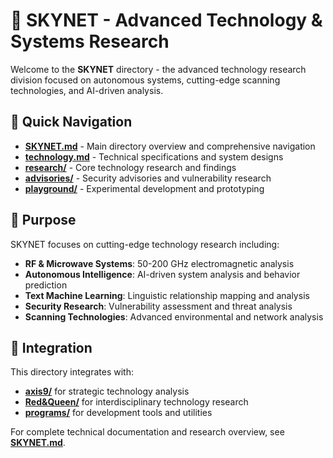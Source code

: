 # 🤖 SKYNET - Advanced Technology & Systems Research

Welcome to the **SKYNET** directory - the advanced technology research division focused on autonomous systems, cutting-edge scanning technologies, and AI-driven analysis.

## 📁 Quick Navigation

- **[SKYNET.md](SKYNET.md)** - Main directory overview and comprehensive navigation
- **[technology.md](technology.md)** - Technical specifications and system designs
- **[research/](research/)** - Core technology research and findings
- **[advisories/](advisories/)** - Security advisories and vulnerability research
- **[playground/](playground/)** - Experimental development and prototyping

## 🎯 Purpose

SKYNET focuses on cutting-edge technology research including:

- **RF & Microwave Systems**: 50-200 GHz electromagnetic analysis
- **Autonomous Intelligence**: AI-driven system analysis and behavior prediction
- **Text Machine Learning**: Linguistic relationship mapping and analysis
- **Security Research**: Vulnerability assessment and threat analysis
- **Scanning Technologies**: Advanced environmental and network analysis

## 🔗 Integration

This directory integrates with:
- **[axis9/](../axis9/)** for strategic technology analysis
- **[Red&Queen/](../Red&Queen/)** for interdisciplinary technology research
- **[programs/](../programs/)** for development tools and utilities

For complete technical documentation and research overview, see **[SKYNET.md](SKYNET.md)**.
<!-- D96857BE -->